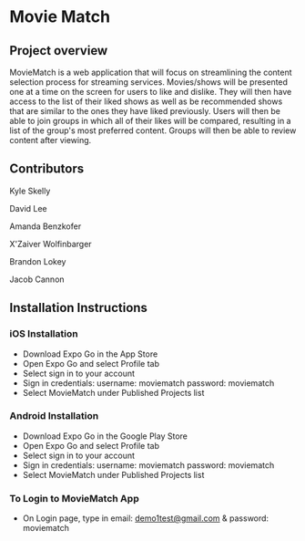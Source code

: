 # Movie Match

## Project overview
MovieMatch is a web application that will focus on streamlining the content selection process for streaming services. Movies/shows will be presented one at a time on the screen for users to like and dislike. They will then have access to the list of their liked shows as well as be recommended shows that are similar to the ones they have liked previously. Users will then be able to join groups in which all of their likes will be compared, resulting in a list of the group's most preferred content. Groups will then be able to review content after viewing.

## Contributors
Kyle Skelly

David Lee

Amanda Benzkofer

X'Zaiver Wolfinbarger

Brandon Lokey

Jacob Cannon

## Installation Instructions


### iOS Installation

  - Download Expo Go in the App Store
  - Open Expo Go and select Profile tab
  - Select sign in to your account 
  - Sign in credentials: username: moviematch   password: moviematch
  - Select MovieMatch under Published Projects list
  
### Android Installation
  - Download Expo Go in the Google Play Store
  - Open Expo Go and select Profile tab
  - Select sign in to your account 
  - Sign in credentials: username: moviematch   password: moviematch
  - Select MovieMatch under Published Projects list

### To Login to MovieMatch App
  - On Login page, type in email: demo1test@gmail.com & password: moviematch
